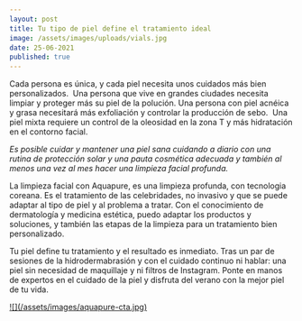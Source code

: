 ```yaml
---
layout: post
title: Tu tipo de piel define el tratamiento ideal
image: /assets/images/uploads/vials.jpg
date: 25-06-2021
published: true
---
```

Cada persona es única, y cada piel necesita unos cuidados más bien personalizados.  Una persona que vive en grandes ciudades necesita limpiar y proteger más su piel de la polución. Una persona con piel acnéica y grasa necesitará más exfoliación y controlar la producción de sebo.  Una piel mixta requiere un control de la oleosidad en la zona T y más hidratación en el contorno facial. 

_Es posible cuidar y mantener una piel sana cuidando a diario con una rutina de protección solar y una pauta cosmética adecuada y también al menos una vez al mes hacer una limpieza facial profunda._

La limpieza facial con Aquapure, es una limpieza profunda, con tecnologia coreana. Es el tratamiento de las celebridades, no invasivo y que se puede adaptar al tipo de piel y al problema a tratar. Con el conocimiento de dermatología y medicina estética, puedo adaptar los productos y soluciones, y también las etapas de la limpieza para un tratamiento bien personalizado. 

Tu piel define tu tratamiento y el resultado es inmediato. Tras un par de sesiones de la hidrodermabrasión y con el cuidado continuo ni hablar: una  piel sin necesidad de maquillaje y ni filtros de Instagram. Ponte en manos de expertos en el cuidado de la piel y disfruta del verano con la mejor piel de tu vida.

<a href="/tratamientos/limpieza-facial-profunda-aquapure" onclick="cta({ content_name: 'aquapure' })">
  ![](/assets/images/aquapure-cta.jpg)
</a>